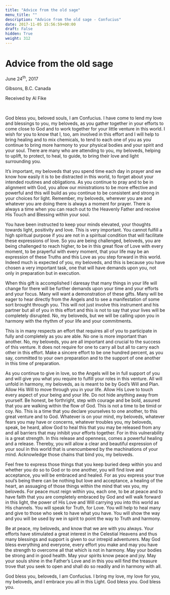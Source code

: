 ```yaml
---
title: "Advice from the old sage"
menu_title: ""
description: "Advice from the old sage - Confucius"
date: 2017-11-05 15:56:59+00:00
draft: False
hidden: True
weight: 312
---
```

# Advice from the old sage


June 24<sup>th</sup>, 2017

Gibsons, B.C. Canada

Received by Al Fike

 

God bless you, beloved souls, I am Confucius. I have come to lend my love and blessings to you, my beloveds, as you gather together in your efforts to come close to God and to work together for your little venture in this world. I wish for you to know that I, too, am involved in this effort and I will help to bring healing and to mix chemicals, to tend to each one of you as you continue to bring more harmony to your physical bodies and your spirit and your soul. There are many who are attending to you, my beloveds, helping to uplift, to protect, to heal, to guide, to bring their love and light surrounding you. 

It’s important, my beloveds that you spend time each day in prayer and we know how easily it is to be distracted in this world, to forget about your intended routines and obligations. As you continue to pray and to be in alignment with God, you allow our ministrations to be more effective and powerful and this will build as you continue to be consistent and strong in your choices for light. Remember, my beloveds, wherever you are and whatever you are doing there is always a moment for prayer. There is always a time when you can reach out to the Heavenly Father and receive His Touch and Blessing within your soul.

You have been instructed to keep your minds elevated, your thoughts towards light, positivity and love. This is very important. You cannot fulfill a high spiritual purpose if you are not in a spiritual condition that will facilitate these expressions of love. So you are being challenged, beloveds, you are being challenged to reach higher, to be in this great flow of Love with every moment, to be prayerful with every moment, that your life may be an expression of these Truths and this Love as you step forward in this world. Indeed much is expected of you, my beloveds, and this is because you have chosen a very important task, one that will have demands upon you, not only in preparation but in execution. 

When this gift is accomplished I daresay that many things in your life will change for there will be further demands upon your time and your efforts and your focus. Many will want a demonstration of these gifts. Many will be eager to hear directly from the Angels and to see a manifestation of some sort brought through you. This will not just involve this instrument and his partner but all of you in this effort and this is not to say that your lives will be completely disrupted. No, my beloveds, but we will be calling upon you in harmony with the rhythm of your life and your commitments. 

This is in many respects an effort that requires all of you to participate in fully and completely as you are able. No one is more important than another. No, my beloveds, you are all important and crucial to the success of this venture. It does not require for one to carry all but all to carry each other in this effort. Make a sincere effort to be one hundred percent, as you say, committed to your own preparation and to the support of one another in this time of preparation. 

As you continue to give in love, so the Angels will be in full support of you and will give you what you require to fulfill your roles in this venture. All will unfold in harmony, my beloveds, as is meant to be by God’s Will and Plan. Allow His Will to move through you in your life. Allow His Love to touch every aspect of your being and your life. Do not hide anything away from yourself. Be honest, be forthright, step with courage and be bold, assured that you are walking within the flow of God. This is not a time to be timid or coy. No. This is a time that you declare yourselves to one another, to this great venture and to God. Whatever is on your mind, my beloveds, whatever fears you may have or concerns, whatever troubles you, my beloveds, speak, be heard, allow God to heal this that you may be released from any and all barriers that may inhibit your efforts together. For in this vulnerability is a great strength. In this release and openness, comes a powerful healing and a release. Thereby, you will allow a clear and beautiful expression of your soul in this world that is unencumbered by the machinations of your mind. Acknowledge those chains that bind you, my beloveds. 

Feel free to express those things that you keep buried deep within you and whether you do so to God or to one another, you will find love and acceptance, you will be embraced and healed. For as you express your true soul’s being there can be nothing but love and acceptance, a healing of the heart, an assuaging of those things within the mind that vex you, my beloveds. For peace must reign within you, each one, to be at peace and to have faith that you are completely embraced by God and will walk forward in this light, the power of His Love and Will carrying you into this world as His channels. You will speak for Truth, for Love. You will help to heal many and give to those who seek to have what you have. You will show the way and you will be used by we in spirit to point the way to Truth and harmony.

Be at peace, my beloveds, and know that we are with you always. Your efforts have stimulated a great interest in the Celestial Heavens and thus many blessings and support is given to our intrepid adventurers. May God bless everything and everyone, every effort you make and may you have the strength to overcome all that which is not in harmony. May your bodies be strong and in good health. May your spirits know peace and joy. May your souls shine in the Father’s Love and in this you will find the treasure trove that you seek to open and shall do so readily and in harmony with all.

God bless you, beloveds, I am Confucius. I bring my love, my love for you, my beloveds, and I embrace you all in this Light. God bless you. God bless you.

